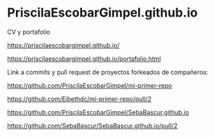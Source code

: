 # PriscilaEscobarGimpel.github.io
CV y portafolio

https://priscilaescobargimpel.github.io/

https://priscilaescobargimpel.github.io/portafolio.html

Link a commits y pull request de proyectos forkeados de compañeros:

https://github.com/PriscilaEscobarGimpel/mi-primer-repo

https://github.com/Eibethdc/mi-primer-repo/pull/2

https://github.com/PriscilaEscobarGimpel/SebaBascur.github.io

https://github.com/SebaBascur/SebaBascur.github.io/pull/2
